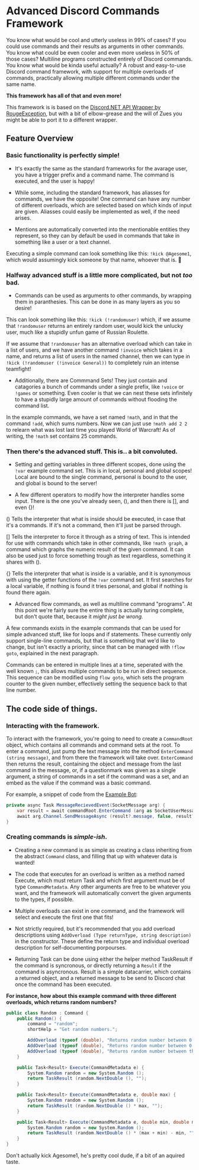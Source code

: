 # Advanced Discord Commands Framework

You know what would be cool and utterly useless in 99% of cases? If you could use commands and their results as arguments in other commands. You know what could be even cooler and even more useless in 50% of those cases? Multiline programs constructed entirely of Discord commands. You know what would be kinda useful actually? A robust and easy-to-use Discord command framework, with support for multiple overloads of commands, practically allowing multiple different commands under the same name.

**This framework has all of that and even more!**

This framework is is based on the [Discord.NET API Wrapper by RougeException](https://github.com/RogueException/Discord.Net), but with a bit of elbow-grease and the will of Zues you might be able to port it to a different wrapper.

## Feature Overview

### Basic functionality is perfectly simple!

* It's exactly the same as the standard frameworks for the avarage user, you have a trigger prefix and a command name. The command is executed, and the user is happy!

* While some, including the standard framework, has aliasses for commands, we have the opposite! One command can have any number of different overloads, which are selected based on which kinds of input are given. Aliasses could easily be implemented as well, if the need arises.

* Mentions are automatically converted into the mentionable entities they represent, so they can by default be used in commands that take in something like a user or a text channel.

Executing a simple command can look something like this: `!kick @Agesome1`, which would assumingly kick someone by that name, whoever that is. :thinking:

### Halfway advanced stuff is a little more complicated, but not *too* bad.

* Commands can be used as arguments to other commands, by wrapping them in paranthesies. This can be done in as many layers as you so desire!

This can look something like this: `!kick (!randomuser)` which, if we assume that `!randomuser` returns an entirely random user, would kick the unlucky user, much like a stupidly unfun game of Russian Roulette.

If we assume that `!randomuser` has an alternative overload which can take in a list of users, and we have another command `!invoice` which takes in a name, and returns a list of users in the named channel, then we can type in `!kick (!randomuser (!invoice General))` to completely ruin an intense teamfight!

* Additionally, there are Commmand Sets! They just contain and catagories a bunch of commands under a single prefix, like `!voice` or `!games` or something. Even cooler is that we can nest these sets infinitely to have a stupidly large amount of commands without flooding the command list.

In the example commands, we have a set named `!math`, and in that the command `!add`, which sums numbers. Now we can just use `!math add 2 2` to relearn what was lost last time you played World of Warcraft! As of writing, the `!math` set contains 25 commands.

### Then there's the advanced stuff. This is.. a bit convoluted.

* Setting and getting variables in three different scopes, done using the `!var` example command set. This is in local, personal and global scopes! Local are bound to the single command, personal is bound to the user, and global is bound to the server!

* A few different operators to modify how the interpreter handles some input. There is the one you've already seen, (), and then there is [], and even {}!

() Tells the interpreter that what is inside should be executed, in case that it's a commands. If it's not a command, then it'll just be parsed through.

[] Tells the interpreter to force it through as a string of text. This is intended for use with commands which take in other commands, like `!math graph`, a command which graphs the numeric result of the given command. It can also be used just to force something trough as text regardless, something it shares with ().

{} Tells the interpreter that what is inside is a variable, and it is synonymous with using the getter functions of the `!var` command set. It first searches for a local variable, if nothing is found it tries personal, and global if nothing is found there again.

* Advanced flow commands, as well as multiline command "programs". At this point we're fairly sure the entire thing is actually turing complete, but don't quote that, because it *might just be wrong.*

A few commands exists in the example commands that can be used for simple advanced stuff, like for loops and if statements. These currently only support single-line commands, but that is something that we'd like to change, but isn't exactly a priority, since that can be managed with `!flow goto`, explained in the next paragraph.

Commands can be entered in multiple lines at a time, seperated with the well known `;`, this allows multiple commands to be run in direct sequence. This sequence can be modified using `flow goto`, which sets the program counter to the given number, effectively setting the sequence back to that line number.

## The code side of things.

### Interacting with the framework.

To interact with the framework, you're going to need to create a `CommandRoot` object, which contains all commands and command sets at the root. To enter a command, just pump the text message into the method `EnterCommand (string message)`, and from there the framework will take over. `EnterCommand` then returns the result, containing the object and message from the last command in the message, or, if a questionmark was given as a single argument, a string of commands in a set if the command was a set, and an embed as the value if the command was a basic command.

For example, a snippet of code from the [Example Bot](ExampleBot/Program.cs):

```cs
private async Task MessageRecievedEvent(SocketMessage arg) {
    var result = await commandRoot.EnterCommand (arg as SocketUserMessage);
    await arg.Channel.SendMessageAsync (result?.message, false, result?.value as Embed);
}
```

### Creating commands is *simple-ish*.

* Creating a new command is as simple as creating a class inheriting from the abstract `Command` class, and filling that up with whatever data is wanted!

* The code that executes for an overload is written as a method named Execute, which must return Task<Result> and which first argument must be of type `CommandMetadata`. Any other arguments are free to be whatever you want, and the framework will automatically convert the given arguments to the types, if possible.

* Multiple overloads can exist in one command, and the framework will select and execute the first one that fits!

* Not strictly required, but it's recommended that you add overload descriptions using `AddOverload (Type returnType, string description)` in the constructor. These define the return type and individual overload description for self-documenting porpourses.

* Returning Task<Result> can be done using either the helper method TaskResult if the command is syncronous, or directly returning a `Result` if the command is asyncronous. Result is a simple datacarrier, which contains a returned object, and a returned message to be send to Discord chat once the command has been executed.

**For instance, how about this example command with three different overloads, which returns random numbers?**

```cs
public class Random : Command {
    public Random() {
        command = "random";
        shortHelp = "Get random numbers.";

        AddOverload (typeof (double), "Returns random number between 0 and 1.");
        AddOverload (typeof (double), "Returns random number between 0 and given number.");
        AddOverload (typeof (double), "Returns random number between the given numbers.");
    }

    public Task<Result> Execute(CommandMetadata e) {
        System.Random random = new System.Random ();
        return TaskResult (random.NextDouble (), "");
    }

    public Task<Result> Execute(CommandMetadata e, double max) {
        System.Random random = new System.Random ();
        return TaskResult (random.NextDouble () * max, "");
    }

    public Task<Result> Execute(CommandMetadata e, double min, double max) {
        System.Random random = new System.Random ();
        return TaskResult (random.NextDouble () * (max + min) - min, "");
    }
}
```

Don't actually kick Agesome1, he's pretty cool dude, if a bit of an aquired taste.

